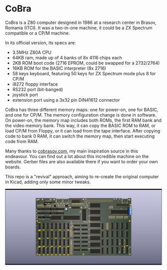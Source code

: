 # CoBra

CoBra is a Z80 computer designed in 1986 at a research center in Brasov, Romania (ITCI).
It was a two-in-one machine, it could be a ZX Spectrum compatible or a CP/M machine.

In its official version, its specs are:
- 3.5MHz Z80A CPU
- 64KB ram, made up of 4 banks of 8x 4116 chips each
- 2KB ROM boot code (2716 EPROM, could be swapped for a 2732/2764)
- 16KB ROM for the BASIC interpreter (8x 2716)
- 58 keys keyboard, featuring 50 keys for ZX Spectrum mode plus 8 for CP/M
- i8272 floppy interface
- RS232 port (bit-banged)
- joystick port
- extension port using a 3x32 pin DIN41612 connector

CoBra has three different memory maps: one for power-on, one for BASIC, and one for CP/M.
The memory configuration change is done in software.
On power-on, the memory map includes both ROMs, the first RAM bank and the video memory bank.
This way, it can copy the BASIC ROM to RAM, or load CP/M from Floppy, or it can load from the tape interface.
After copying code to bank 0 RAM, it can switch the memory map, then start executing code from RAM.

Many thanks to [cobrasov.com](https://cobrasov.com/CoBra%20Project/index.html), my main inspiration source in this endeavour.
You can find out a lot about this incredible machine on the website. 
Gerber files are also available there if you want to order your own boards.

This repo is a "revival" approach, aiming to re-create the original computer in Kicad, adding only some minor tweaks.

![CoBra mainboard](https://github.com/ceteras/CoBra/blob/main/mainboard/2layer/images/main.png?raw=true)
